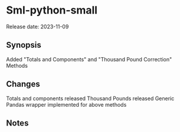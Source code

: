 # Sml-python-small

Release date: 2023-11-09

## Synopsis

Added "Totals and Components" and "Thousand Pound Correction" Methods

## Changes

Totals and components released
Thousand Pounds released
Generic Pandas wrapper implemented for above methods

## Notes
